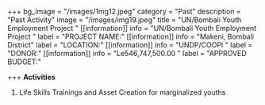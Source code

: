 +++
bg_image = "/images/1mg12.jpeg"
category = "Past"
description = "Past Activity"
image = "/images/img19.jpeg"
title = "UN/Bombali Youth  Employment  Project "
[[information]]
info = "UN/Bombali Youth  Employment  Project "
label = "PROJECT NAME:"
[[information]]
info = "Makeni, Bombali  District"
label = "LOCATION:"
[[information]]
info = "UNDP/COOPI "
label = "DONOR:"
[[information]]
info = "Le546,747,500.00 "
label = "APPROVED BUDGET:"

+++
**Activities**

1. Life Skills Trainings and Asset Creation for marginalized youths